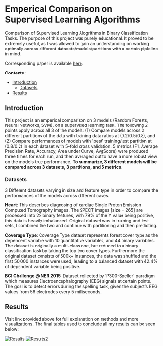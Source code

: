 # Emperical Comparison on Supervised Learning Algorithms
Comparison of Supervised Learning Alogrithms in Binary Classification Tasks. The purpose of this project was purely educational. It proved to be extremely useful, as I was allowed to gain an understanding on working optimally across different datasets/models/partitions with a certain pipleline in mind. 

Corresponding paper is available [here](https://uploads-ssl.webflow.com/5dd39100740f6100087d93a4/5e75c9f19105fafd22dcf3b1_COGS118A_Final_Paper%20(1).pdf).

**Contents** :


- [Introduction](#introduction)
    - [Datasets](#dataset)
- [Results](#results)


## Introduction
This project is an emperical comparison on 3 models (Random Forests, Neural Networks, SVM). on a supervised learning task. The following 2 points apply across all 3 of the models: (1) Compare models across 3 different partitions of the data with training data ratios at (0.2/0.5/0.8), and (2) Compare performances of models with 'best' training/test partition at (0.8/0.2) in each dataset with 5-fold cross validation. 5 metrics (F1, Average Precision Rate, Accuracy, Area under Curve, AvgScore) were produced three times for each run, and then averaged out to have a more robust view on the models true performance. **To summarize, 3 different models will be compared across 3 datasets, 3 partitions, and 5 metrics.**

### Datasets
3 Different datasets varying in size and feature type in order to compare the performances of the models across different cases.

**Heart**: This describes diagnosing of cardiac Single Proton Emission Computed Tomography images. The SPECT images [size = 265] are processed into 22 binary features, with 79% of the Y value being positive, this data is heavily imbalanced. Original dataset was in training and test sets, I combined the two and continue with partitioning and then predicting.

**Coverage Type**: Coverage Type dataset represents forest cover type as the dependent variable with 10 quantitative variables, and 44 binary variables. The dataset is originally a multi-class one, but reduced to a binary classification task by taking the top two cover types. Furthermore the original dataset consists of 500k+ instances, the data was shuffled and the first 50,000 instances were used, leading to a balanced dataset with 42.4% of dependent variable being positive.

**BCI Challenge @ NER 2015**: Dataset collected by ’P300-Speller’ paradigm which measures Electroencephalography (EEG) signals at certain points. The goal is to detect errors during the spelling task, given the subject’s EEG values from 56 electrodes every 5 milliseconds. 


## Results
Visit link provided above for full explanation on methods and more visualizations. The final tables used to conclude all my results can be seen below:

![Results](https://i.imgur.com/gi8jEIF.png)
![Results2](https://i.imgur.com/kEAcFjM.png)
